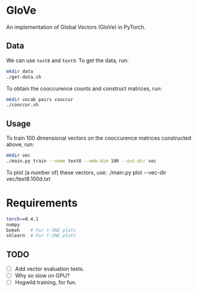 # GloVe
An implementation of Global Vectors (GloVe) in PyTorch.

## Data
We can use `text8` and `text9`. To get the data, run:
```bash
mkdir data
./get-data.sh
```
To obtain the cooccurence counts and construct matrices, run:
```bash
mkdir vocab pairs cooccur
./cooccur.sh
```

## Usage
To train 100 dimensional vectors on the cooccurence matrices constructed above, run:
```bash
mkdir vec
./main.py train --name text8 --emb-dim 100 --out-dir vec
```

To plot (a number of) these vectors, use:
./main.py plot --vec-dir vec/text8.100d.txt

# Requirements
```bash
torch==0.4.1
numpy
bokeh    # For t-SNE plots
sklearn  # For t-SNE plots
```

## TODO
- [ ] Add vector evaluation tests.
- [ ] Why so slow on GPU?
- [ ] Hogwild training, for fun.
